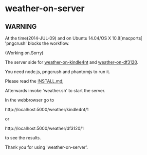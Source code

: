 weather-on-server
=================

WARNING
-------

At the time(2014-JUL-09) and on Ubuntu 14.04/OS X 10.8[macports] 'pngcrush' blocks the workflow.

(Working on.Sorry)

The server side for [weather-on-kindle4nt](https://github.com/ufuchs/weather-on-kindle4nt/releases) and [weather-on-df3120](https://github.com/ufuchs/weather-on-df3120/blob/master/README.md).

You need node.js, pngcrush and phantomjs to run it.

Please read the [INSTALL.md](https://github.com/ufuchs/weather-on-server/blob/master/INSTALL.md),

Afterwards invoke 'weather.sh' to start the server.

In the webbrowser go to

http://localhost:5000/weather/kindle4nt/1

or

http://localhost:5000/weather/df3120/1

to see the results.

Thank you for using 'weather-on-server'.
